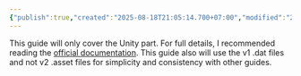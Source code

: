 ```yaml
---
{"publish":true,"created":"2025-08-18T21:05:14.700+07:00","modified":"2025-08-18T21:32:56.706+07:00","cssclasses":""}
---
```


This guide will only cover the Unity part. For full details, I recommended reading the [official documentation](https://docs.smartlydressedgames.com/en/stable/about/getting-started.html). 
This guide also will use the v1 .dat files and not v2 .asset files for simplicity and consistency with other guides.